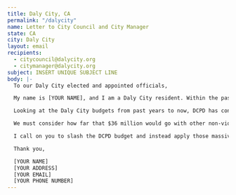 ```yaml
---
title: Daly City, CA
permalink: "/dalycity"
name: Letter to City Council and City Manager
state: CA
city: Daly City
layout: email
recipients:
  - citycouncil@dalycity.org
  - citymanager@dalycity.org
subject: INSERT UNIQUE SUBJECT LINE
body: |-
  To our Daly City elected and appointed officials,

  My name is [YOUR NAME], and I am a Daly City resident. Within the past week, we have seen a nationwide movement take to our streets in protest and outrage at the brutalization of Black people in our country at the hands of the police. The discussion has branched to whether the violent enforcement strategies of police actually keep us safe and are helpful to our community, and I believe we need to address that here in Daly City. We must acknowledge and dismantle the waste and harm of our police budget.

  Looking at the Daly City budgets from past years to now, DCPD has constantly been awarded a colossal share of our city's expenditures, far more than the rest of our services provided. This year, the allocation for DCPD was $36,691,658, which is 40% of our total city budget. Forty Percent! The next closest item in the budget is our Fire Department at 23%. And to what end? DCPD are not showing in budget reports that their massive resources have kept us safer. We are seeing that police around the country are violent, racist, and wasteful, and that's what we're financially empowering in our community above all other services. What we are also seeing is more and more evidence that community safety is much more likely to occur when people's needs are being met.

  We must consider how far that $36 million would go with other non-violent, prevention-oriented services that address our livelihoods and humanity such as health services, social services, infrastructure, childcare assistance, homelessness services, libraries, and our parks and recreation services. We need to reimagine public safety to address root causes rather than defaulting to violence - which is disproportionately used against our Black neighbors (and others who've been targeted by police historically). Additionally with COVID-19 affecting our community's economy for the forseeable future, budget cuts will likely be made; we must start with DCPD before anything else.

  I call on you to slash the DCPD budget and instead apply those massive resources towards these stated alternatives. Help us keep Daly City truly safe, healthy, and prosperous. and join me, your fellow residents, and the rest of the country in moving away from violent policing and toward a just society.

  Thank you,

  [YOUR NAME]
  [YOUR ADDRESS]
  [YOUR EMAIL]
  [YOUR PHONE NUMBER]
---
```

